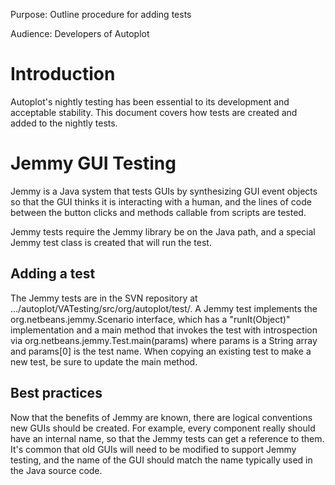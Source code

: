 Purpose: Outline procedure for adding tests

Audience: Developers of Autoplot

# Introduction

Autoplot's nightly testing has been essential to its development and
acceptable stability. This document covers how tests are created and
added to the nightly tests.

# Jemmy GUI Testing

Jemmy is a Java system that tests GUIs by synthesizing GUI event objects
so that the GUI thinks it is interacting with a human, and the lines of
code between the button clicks and methods callable from scripts are
tested.

Jemmy tests require the Jemmy library be on the Java path, and a special
Jemmy test class is created that will run the test.

## Adding a test

The Jemmy tests are in the SVN repository at
.../autoplot/VATesting/src/org/autoplot/test/. A Jemmy test implements
the org.netbeans.jemmy.Scenario interface, which has a "runIt(Object)"
implementation and a main method that invokes the test with
introspection via org.netbeans.jemmy.Test.main(params) where params is a
String array and params\[0\] is the test name. When copying an existing
test to make a new test, be sure to update the main method.

## Best practices

Now that the benefits of Jemmy are known, there are logical conventions
new GUIs should be created. For example, every component really should
have an internal name, so that the Jemmy tests can get a reference to
them. It's common that old GUIs will need to be modified to support
Jemmy testing, and the name of the GUI should match the name typically
used in the Java source code.

